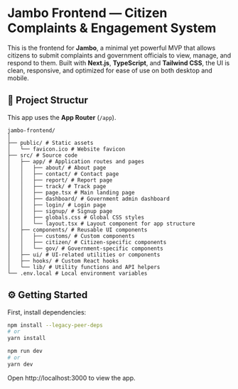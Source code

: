 # Jambo Frontend — Citizen Complaints & Engagement System

This is the frontend for **Jambo**, a minimal yet powerful MVP that allows citizens to submit complaints and government officials to view, manage, and respond to them. Built with **Next.js**, **TypeScript**, and **Tailwind CSS**, the UI is clean, responsive, and optimized for ease of use on both desktop and mobile.

## 📁 Project Structur

This app uses the **App Router** (`/app`).
```
jambo-frontend/
│
├── public/ # Static assets
│   └── favicon.ico # Website favicon
├── src/ # Source code
│   ├── app/ # Application routes and pages
│   │   ├── about/ # About page
│   │   ├── contact/ # Contact page
│   │   ├── report/ # Report page
│   │   ├── track/ # Track page
│   │   ├── page.tsx # Main landing page
│   │   ├── dashboard/ # Government admin dashboard
│   │   ├── login/ # Login page
│   │   ├── signup/ # Signup page
│   │   ├── globals.css # Global CSS styles
│   │   └── layout.tsx # Layout component for app structure
│   ├── components/ # Reusable UI components
│   │   ├── customs/ # Custom components
│   │   ├── citizen/ # Citizen-specific components
│   │   └── gov/ # Government-specific components
│   ├── ui/ # UI-related utilities or components
│   ├── hooks/ # Custom React hooks
│   └── lib/ # Utility functions and API helpers
└── .env.local # Local environment variables
```

## ⚙️ Getting Started

First, install dependencies:

```bash
npm install --legacy-peer-deps
# or
yarn install

npm run dev
# or
yarn dev
```
Open http://localhost:3000 to view the app.
